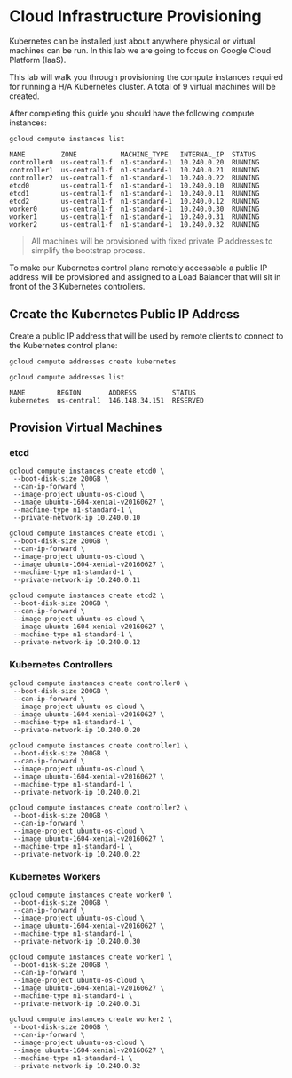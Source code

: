 # Cloud Infrastructure Provisioning

Kubernetes can be installed just about anywhere physical or virtual machines can be run. In this lab we are going to focus on Google Cloud Platform (IaaS).

This lab will walk you through provisioning the compute instances required for running a H/A Kubernetes cluster. A total of 9 virtual machines will be created.

After completing this guide you should have the following compute instances:

```
gcloud compute instances list
```

````
NAME         ZONE           MACHINE_TYPE   INTERNAL_IP  STATUS
controller0  us-central1-f  n1-standard-1  10.240.0.20  RUNNING
controller1  us-central1-f  n1-standard-1  10.240.0.21  RUNNING
controller2  us-central1-f  n1-standard-1  10.240.0.22  RUNNING
etcd0        us-central1-f  n1-standard-1  10.240.0.10  RUNNING
etcd1        us-central1-f  n1-standard-1  10.240.0.11  RUNNING
etcd2        us-central1-f  n1-standard-1  10.240.0.12  RUNNING
worker0      us-central1-f  n1-standard-1  10.240.0.30  RUNNING
worker1      us-central1-f  n1-standard-1  10.240.0.31  RUNNING
worker2      us-central1-f  n1-standard-1  10.240.0.32  RUNNING
````

> All machines will be provisioned with fixed private IP addresses to simplify the bootstrap process.

To make our Kubernetes control plane remotely accessable a public IP address will be provisioned and assigned to a Load Balancer that will sit in front of the 3 Kubernetes controllers.

## Create the Kubernetes Public IP Address

Create a public IP address that will be used by remote clients to connect to the Kubernetes control plane:

```
gcloud compute addresses create kubernetes
```

```
gcloud compute addresses list
```
```
NAME        REGION       ADDRESS         STATUS
kubernetes  us-central1  146.148.34.151  RESERVED
```

## Provision Virtual Machines

### etcd

```
gcloud compute instances create etcd0 \
 --boot-disk-size 200GB \
 --can-ip-forward \
 --image-project ubuntu-os-cloud \
 --image ubuntu-1604-xenial-v20160627 \
 --machine-type n1-standard-1 \
 --private-network-ip 10.240.0.10
```

```
gcloud compute instances create etcd1 \
 --boot-disk-size 200GB \
 --can-ip-forward \
 --image-project ubuntu-os-cloud \
 --image ubuntu-1604-xenial-v20160627 \
 --machine-type n1-standard-1 \
 --private-network-ip 10.240.0.11
```

```
gcloud compute instances create etcd2 \
 --boot-disk-size 200GB \
 --can-ip-forward \
 --image-project ubuntu-os-cloud \
 --image ubuntu-1604-xenial-v20160627 \
 --machine-type n1-standard-1 \
 --private-network-ip 10.240.0.12
```

### Kubernetes Controllers

```
gcloud compute instances create controller0 \
 --boot-disk-size 200GB \
 --can-ip-forward \
 --image-project ubuntu-os-cloud \
 --image ubuntu-1604-xenial-v20160627 \
 --machine-type n1-standard-1 \
 --private-network-ip 10.240.0.20
```

```
gcloud compute instances create controller1 \
 --boot-disk-size 200GB \
 --can-ip-forward \
 --image-project ubuntu-os-cloud \
 --image ubuntu-1604-xenial-v20160627 \
 --machine-type n1-standard-1 \
 --private-network-ip 10.240.0.21
```

```
gcloud compute instances create controller2 \
 --boot-disk-size 200GB \
 --can-ip-forward \
 --image-project ubuntu-os-cloud \
 --image ubuntu-1604-xenial-v20160627 \
 --machine-type n1-standard-1 \
 --private-network-ip 10.240.0.22
```

### Kubernetes Workers

```
gcloud compute instances create worker0 \
 --boot-disk-size 200GB \
 --can-ip-forward \
 --image-project ubuntu-os-cloud \
 --image ubuntu-1604-xenial-v20160627 \
 --machine-type n1-standard-1 \
 --private-network-ip 10.240.0.30
```

```
gcloud compute instances create worker1 \
 --boot-disk-size 200GB \
 --can-ip-forward \
 --image-project ubuntu-os-cloud \
 --image ubuntu-1604-xenial-v20160627 \
 --machine-type n1-standard-1 \
 --private-network-ip 10.240.0.31
```

```
gcloud compute instances create worker2 \
 --boot-disk-size 200GB \
 --can-ip-forward \
 --image-project ubuntu-os-cloud \
 --image ubuntu-1604-xenial-v20160627 \
 --machine-type n1-standard-1 \
 --private-network-ip 10.240.0.32
```